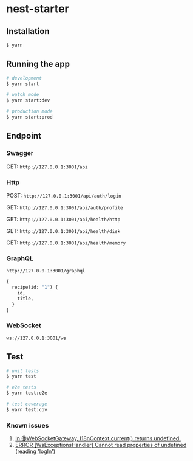 # nest-starter

## Installation

```bash
$ yarn
```

## Running the app

```bash
# development
$ yarn start

# watch mode
$ yarn start:dev

# production mode
$ yarn start:prod
```
## Endpoint

### Swagger

GET: `http://127.0.0.1:3001/api`

### Http

POST: `http://127.0.0.1:3001/api/auth/login`

GET: `http://127.0.0.1:3001/api/auth/profile`

GET: `http://127.0.0.1:3001/api/health/http`

GET: `http://127.0.0.1:3001/api/health/disk`

GET: `http://127.0.0.1:3001/api/health/memory`

### GraphQL

`http://127.0.0.1:3001/graphql`
```graphql
{
  recipe(id: "1") {
    id,
    title,
  }
}
```

### WebSocket

`ws://127.0.0.1:3001/ws`

## Test

```bash
# unit tests
$ yarn test

# e2e tests
$ yarn test:e2e

# test coverage
$ yarn test:cov
```

### Known issues

1. [In @WebSocketGateway, I18nContext.current() returns undefined.](https://github.com/toonvanstrijp/nestjs-i18n/issues/568)
2. [ERROR [WsExceptionsHandler] Cannot read properties of undefined (reading 'logIn')](https://github.com/nestjs/nest/issues/12195)
